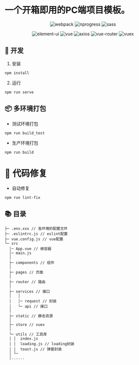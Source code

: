 # 一个开箱即用的PC端项目模板。

<div align=center>

![webpack](https://img.shields.io/badge/5.54.0-webpack-orange)
![nprogress](https://img.shields.io/badge/0.2.0-nprogress-red)
![sass](https://img.shields.io/badge/1.53.0-sass-orange)
  
</div>

<div align=center>
  
![element-ui](https://img.shields.io/badge/2.15.9-element--ui-409EFF)
![vue](https://img.shields.io/badge/2.6.14-vue-brightgreen)
![axios](https://img.shields.io/badge/0.27.2-axios-ff69b4)
![vue-router](https://img.shields.io/badge/3.5.4-vue%20router-blueviolet)
![vuex](https://img.shields.io/badge/3.6.2-vuex-yellow)
  
</div>

## 🚀 开发

1. 安装

```
npm install
```

2. 运行

```
npm run serve
```

## 📦️ 多环境打包

- 测试环境打包

```
npm run build_test
```

- 生产环境打包

```
npm run build
```

# 🔧 代码修复

- 自动修复

```
npm run lint-fix
```

## 📚 目录

```
├─ .env.xxx // 各环境的配置文件
├─ .eslintrc.js // eslint配置
├─ vue.config.js // vue配置
└─ src
  │─ App.vue // 根容器
  │─ main.js
  │  
  ├─ components // 组件
  │      
  ├─ pages // 页面
  │                          
  ├─ router // 路由
  │          
  ├─ services // 接口
  │   │  
  │   │─ request // 封装
  │   └─ api // 接口
  │      
  ├─ static // 静态资源
  │              
  ├─ store // vuex
  │      
  └─ utils // 工具库
  │ │  index.js
  │ │  loading.js // loading封装
  │ │  toast.js // 弹窗封装  
  │ └─
  │......
```
